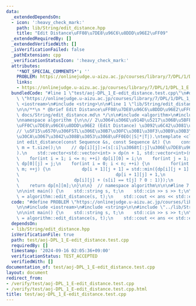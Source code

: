 ```yaml
---
data:
  _extendedDependsOn:
  - icon: ':heavy_check_mark:'
    path: lib/String/edit_distance.hpp
    title: "Edit Distance\uFF08\u7DE8\u96C6\u8DDD\u96E2\uFF09"
  _extendedRequiredBy: []
  _extendedVerifiedWith: []
  _isVerificationFailed: false
  _pathExtension: cpp
  _verificationStatusIcon: ':heavy_check_mark:'
  attributes:
    '*NOT_SPECIAL_COMMENTS*': ''
    PROBLEM: https://onlinejudge.u-aizu.ac.jp/courses/library/7/DPL/1/DPL_1_E
    links:
    - https://onlinejudge.u-aizu.ac.jp/courses/library/7/DPL/1/DPL_1_E
  bundledCode: "#line 1 \"test/aoj-DPL_1_E-edit_distance.test.cpp\"\n#define PROBLEM\
    \ \"https://onlinejudge.u-aizu.ac.jp/courses/library/7/DPL/1/DPL_1_E\"\n\n#include\
    \ <iostream>\n#include <string>\n\n#line 1 \"lib/String/edit_distance.hpp\"\n\n\
    \n\n/**\n * @brief Edit Distance\uFF08\u7DE8\u96C6\u8DDD\u96E2\uFF09\n * @docs\
    \ docs/String/edit_distance.md\n */\n\n#include <algorithm>\n#include <vector>\n\
    \nnamespace algorithm {\n\n// 2\u3064\u306E\u914D\u5217\u306B\u5BFE\u3057\u3066\
    \uFF0C\u7DE8\u96C6\u8DDD\u96E2 (Edit Distance) \u3092\u6C42\u3081\u308B\uFF0E\n\
    // \u5F15\u6570\u306FSTL\u306E\u30B7\u30FC\u30B1\u30F3\u30B9\u30B3\u30F3\u30C6\
    \u30CA\u3067\u3042\u308B\u3053\u3068\uFF0EO(|S|*|T|).\ntemplate <class Sequence>\n\
    int edit_distance(const Sequence &s, const Sequence &t) {\n    const int n = s.size(),\
    \ m = t.size();\n    // dp[i][j]:=(s[:i]\u3068t[:j]\u306E\u7DE8\u96C6\u8DDD\u96E2\
    ).\n    std::vector<std::vector<int> > dp(n + 1, std::vector<int>(m + 1, 0));\n\
    \    for(int i = 1; i <= n; ++i) dp[i][0] = i;\n    for(int j = 1; j <= m; ++j)\
    \ dp[0][j] = j;\n    for(int i = 0; i < n; ++i) {\n        for(int j = 0; j <\
    \ m; ++j) {\n            dp[i + 1][j + 1] = std::min({dp[i][j + 1] + 1,\n    \
    \                                     dp[i + 1][j] + 1,\n                    \
    \                     dp[i][j] + (s[i] == t[j] ? 0 : 1)});\n        }\n    }\n\
    \    return dp[n][m];\n}\n\n}  // namespace algorithm\n\n\n#line 7 \"test/aoj-DPL_1_E-edit_distance.test.cpp\"\
    \n\nint main() {\n    std::string s, t;\n    std::cin >> s >> t;\n\n    auto ans\
    \ = algorithm::edit_distance(s, t);\n    std::cout << ans << std::endl;\n}\n"
  code: "#define PROBLEM \"https://onlinejudge.u-aizu.ac.jp/courses/library/7/DPL/1/DPL_1_E\"\
    \n\n#include <iostream>\n#include <string>\n\n#include \"../lib/String/edit_distance.hpp\"\
    \n\nint main() {\n    std::string s, t;\n    std::cin >> s >> t;\n\n    auto ans\
    \ = algorithm::edit_distance(s, t);\n    std::cout << ans << std::endl;\n}\n"
  dependsOn:
  - lib/String/edit_distance.hpp
  isVerificationFile: true
  path: test/aoj-DPL_1_E-edit_distance.test.cpp
  requiredBy: []
  timestamp: '2024-09-16 02:05:36+09:00'
  verificationStatus: TEST_ACCEPTED
  verifiedWith: []
documentation_of: test/aoj-DPL_1_E-edit_distance.test.cpp
layout: document
redirect_from:
- /verify/test/aoj-DPL_1_E-edit_distance.test.cpp
- /verify/test/aoj-DPL_1_E-edit_distance.test.cpp.html
title: test/aoj-DPL_1_E-edit_distance.test.cpp
---
```

